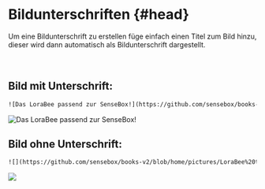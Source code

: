 # Bildunterschriften {#head}

<div class="description">
    Um eine Bildunterschrift zu erstellen füge einfach einen Titel zum Bild hinzu, dieser wird dann automatisch als Bildunterschrift dargestellt. 
</div>
<div class="line">
    <br>
    <br>
</div>


## Bild mit Unterschrift:

```html
![Das LoraBee passend zur SenseBox!](https://github.com/sensebox/books-v2/blob/home/pictures/LoraBee%20top.png?raw=true)
```

![Das LoraBee passend zur SenseBox!](https://github.com/sensebox/books-v2/blob/home/pictures/LoraBee%20top.png?raw=true)

## Bild ohne Unterschrift:

```html
![](https://github.com/sensebox/books-v2/blob/home/pictures/LoraBee%20top.png?raw=true)
```

![](https://github.com/sensebox/books-v2/blob/home/pictures/LoraBee%20top.png?raw=true)